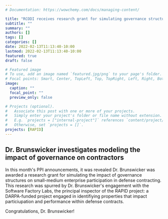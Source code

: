 ```yaml
---
# Documentation: https://wowchemy.com/docs/managing-content/

title: "RCODI receives research grant for simulating governance structure impacts"
subtitle: ""
summary: ""
authors: []
tags: []
categories: []
date: 2022-02-13T11:13:40-10:00
lastmod: 2022-02-13T11:13:40-10:00
featured: true
draft: false

# Featured image
# To use, add an image named `featured.jpg/png` to your page's folder.
# Focal points: Smart, Center, TopLeft, Top, TopRight, Left, Right, BottomLeft, Bottom, BottomRight.
image:
  caption: ""
  focal_point: ""
  preview_only: false

# Projects (optional).
#   Associate this post with one or more of your projects.
#   Simply enter your project's folder or file name without extension.
#   E.g. `projects = ["internal-project"]` references `content/project/deep-learning/index.md`.
#   Otherwise, set `projects = []`.
projects: [RAPID]
---
```


## Dr. Brunswicker investigates modeling the impact of governance on contractors
In this month's PPI announcements, it was revealed Dr. Brunswicker was awarded a research grant for simulating the impact of governance structures on small-medium enterprise participation in defense contracting. This research was spurred by Dr. Brunswicker's engagement with the Software Factory Labs, the principal inspector of the RAPID project: a DARPA-funded project engaged in identifiying properties that impact particiupation and performance within defense contracts. 

Congratulations, Dr. Brunswicker!
